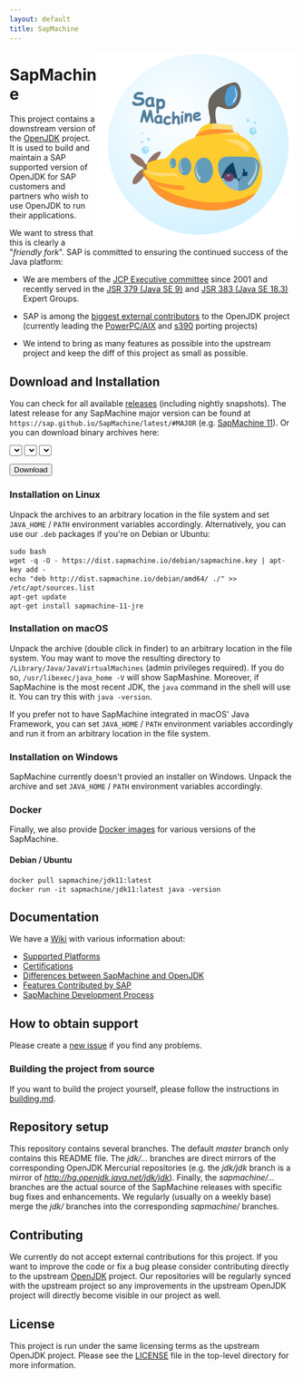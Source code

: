 ```yaml
---
layout: default
title: SapMachine
---
```


<img align="right" width="350" src="assets/images/logo_circular.png">

# [](#SapMachine) SapMachine
This project contains a downstream version of the [OpenJDK](http://openjdk.java.net/) project. It is used to build and maintain a SAP supported version of OpenJDK for SAP customers and partners who wish to use OpenJDK to run their applications.

We want to stress that this is clearly a "*friendly fork*". SAP is committed to ensuring the continued success of the Java platform:
* We are members of the [JCP Executive committee](https://jcp.org/en/participation/committee) since 2001 and recently served in the [JSR 379 (Java SE 9)](https://www.jcp.org/en/jsr/detail?id=379) and [JSR 383 (Java SE 18.3)](https://www.jcp.org/en/jsr/detail?id=383) Expert Groups. 
* SAP is among the [biggest external contributors](https://blogs.oracle.com/java-platform-group/building-jdk-11-together) to the OpenJDK project (currently leading the [PowerPC/AIX](http://openjdk.java.net/projects/ppc-aix-port/) and [s390](http://openjdk.java.net/projects/s390x-port/) porting projects)

* We intend to bring as many features as possible into the upstream project and keep the diff of this project as small as possible.

## [](#Downloads) Download and Installation

You can check for all available [releases](https://github.com/SAP/SapMachine/releases) (including nightly snapshots).
The latest release for any SapMachine major version can be found at `https://sap.github.io/SapMachine/latest/#MAJOR` (e.g. [SapMachine 11](latest/11)). Or you can download binary archives here:

<select id="sapmachine_imagetype_select" class="download_select">
</select>

<select id="sapmachine_os_select" class="download_select">
</select>

<select id="sapmachine_version_select" class="download_select">
</select>

<button id="sapmachine_download_button" type="button" class="download_button">Download</button>

### [](#Linux) Installation on Linux

Unpack the archives to an arbitrary location in the file system and set `JAVA_HOME` / `PATH` environment variables accordingly.
Alternatively, you can use our `.deb` packages if you're on Debian or Ubuntu:

```
sudo bash
wget -q -O - https://dist.sapmachine.io/debian/sapmachine.key | apt-key add -
echo "deb http://dist.sapmachine.io/debian/amd64/ ./" >> /etc/apt/sources.list
apt-get update
apt-get install sapmachine-11-jre
```

### [](#macOS) Installation on macOS
Unpack the archive (double click in finder) to an arbitrary location in the file system. You may want to move the resulting directory to `/Library/Java/JavaVirtualMachines` (admin privileges required). If you do so, `/usr/libexec/java_home -V` will show SapMashine. Moreover, if SapMachine is the most recent JDK, the `java` command in the shell will use it. You can try this with `java -version`.

If you prefer not to have SapMachine integrated in macOS' Java Framework, you can set `JAVA_HOME` / `PATH` environment variables accordingly and run it from an arbitrary location in the file system.

### [](#Windows) Installation on Windows
SapMachine currently doesn't provied an installer on Windows. Unpack the archive and set `JAVA_HOME` / `PATH` environment variables accordingly.

### [](#Docker) Docker
Finally, we also provide [Docker images](https://hub.docker.com/r/sapmachine) for various versions of the SapMachine.

#### [](#Debian) Debian / Ubuntu
```
docker pull sapmachine/jdk11:latest
docker run -it sapmachine/jdk11:latest java -version
```

## [](#Documentation) Documentation
We have a [Wiki](https://github.com/SAP/SapMachine/wiki) with various information about:

* [Supported Platforms](https://github.com/SAP/SapMachine/wiki/Supported-platforms)
* [Certifications](https://github.com/SAP/SapMachine/wiki/Certification-and-Java-Compatibility)
* [Differences between SapMachine and OpenJDK](https://github.com/SAP/SapMachine/wiki/Differences-between-SapMachine-and-OpenJDK)
* [Features Contributed by SAP](https://github.com/SAP/SapMachine/wiki/Features-Contributed-by-SAP)
* [SapMachine Development Process](https://github.com/SAP/SapMachine/wiki/SapMachine-Development-Process)

## [](#Support) How to obtain support
Please create a [new issue](https://github.com/SAP/SapMachine/issues/new) if you find any problems.

### [](#Building) Building the project from source
If you want to build the project yourself, please follow the instructions in [building.md](https://github.com/SAP/SapMachine/blob/jdk/jdk/doc/building.md).

## [](#Repository) Repository setup
This repository contains several branches. The default *master* branch only contains this README file. The *jdk/...* branches are direct mirrors of the corresponding OpenJDK Mercurial repositories (e.g. the *jdk/jdk* branch is a mirror of *http://hg.openjdk.java.net/jdk/jdk*). Finally, the *sapmachine/...* branches are the actual source of the SapMachine releases with specific bug fixes and enhancements. We regularly (usually on a weekly base) merge the *jdk/* branches into the corresponding *sapmachine/* branches.

## [](#Contributing) Contributing
We currently do not accept external contributions for this project. If you want to improve the code or fix a bug please consider contributing directly to the upstream [OpenJDK](http://openjdk.java.net/contribute/) project. Our repositories will be regularly synced with the upstream project so any improvements in the upstream OpenJDK project will directly become visible in our project as well.

## [](#License) License
This project is run under the same licensing terms as the upstream OpenJDK project. Please see the [LICENSE](LICENSE) file in the top-level directory for more information.
